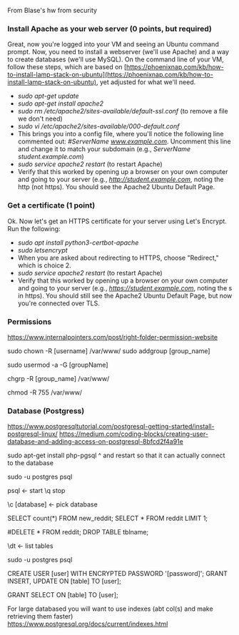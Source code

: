 From Blase's hw from security

### Install Apache as your web server (0 points, but required)

Great, now you're logged into your VM and seeing an Ubuntu command prompt. Now, you need to install a webserver (we'll use Apache) and a way to create databases (we'll use MySQL). On the command line of your VM, follow these steps, which are based on [https://phoenixnap.com/kb/how-to-install-lamp-stack-on-ubuntu](https://phoenixnap.com/kb/how-to-install-lamp-stack-on-ubuntu), yet adjusted for what we'll need.

+ *sudo apt-get update*
+ *sudo apt-get install apache2*
+ *sudo rm /etc/apache2/sites-available/default-ssl.conf* (to remove a file we don't need)
+ *sudo vi /etc/apache2/sites-available/000-default.conf*
+ This brings you into a config file, where you'll notice the following line commented out: *#ServerName www.example.com*. Uncomment this line and change it to match your subdomain (e.g., *ServerName student.example.com*)
+ *sudo service apache2 restart* (to restart Apache)
+ Verify that this worked by opening up a browser on your own computer and going to your server (e.g., *http://student.example.com*, noting the http (not https). You should see the Apache2 Ubuntu Default Page.

### Get a certificate (1 point)

Ok. Now let's get an HTTPS certificate for your server using Let's Encrypt. Run the following:

+ *sudo apt install python3-certbot-apache*
+ *sudo letsencrypt*
+ When you are asked about redirecting to HTTPS, choose "Redirect," which is choice 2.
+ *sudo service apache2 restart* (to restart Apache)
+ Verify that this worked by opening up a browser on your own computer and going to your server (e.g., *https://student.example.com*, noting the s in https). You should still see the Apache2 Ubuntu Default Page, but now you're connected over TLS.


### Permissions

https://www.internalpointers.com/post/right-folder-permission-website

sudo chown -R [username] /var/www/
sudo addgroup [group_name]

sudo usermod -a -G [groupName] <userName>

chgrp -R [group_name] /var/www/

chmod -R 755 /var/www/


### Database (Postgress)
https://www.postgresqltutorial.com/postgresql-getting-started/install-postgresql-linux/
https://medium.com/coding-blocks/creating-user-database-and-adding-access-on-postgresql-8bfcd2f4a91e



sudo apt-get install php-pgsql 
^ and restart so that it can actually connect to the database

sudo -u postgres psql



psql <- start
\q stop

\c [database] <- pick database



SELECT count(*) FROM new_reddit;
SELECT * FROM reddit LIMIT 1;


#DELETE * FROM reddit;
DROP TABLE tblname;

\dt <- list tables

sudo -u postgres psql

CREATE USER [user] WITH ENCRYPTED PASSWORD '[password]';
GRANT INSERT, UPDATE ON [table] TO [user];

GRANT SELECT ON [table] TO [user];

For large databased you will want to use indexes (abt col(s) and make retrieving them faster)
https://www.postgresql.org/docs/current/indexes.html

